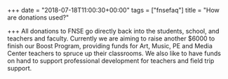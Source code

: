 +++
date = "2018-07-18T11:00:30+00:00"
tags = ["fnsefaq"]
title = "How are donations used?"

+++
All donations to FNSE go directly back into the students, school, and teachers and faculty.  Currently we are aiming to raise another $6000 to finish our Boost Program, providing funds for Art, Music, PE and Media Center teachers to spruce up their classrooms.  We also like to have funds on hand to support professional development for teachers and field trip support.